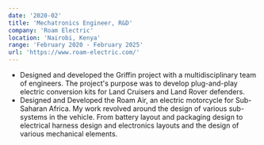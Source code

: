 ```yaml
---
date: '2020-02'
title: 'Mechatronics Engineer, R&D'
company: 'Roam Electric'
location: 'Nairobi, Kenya'
range: 'February 2020 - February 2025'
url: 'https://www.roam-electric.com/'
---
```


- Designed and developed the Griffin project with a multidisciplinary team of engineers. The project's purpose was to develop plug-and-play electric conversion kits for Land Cruisers and Land Rover defenders.
- Designed and Developed the Roam Air, an electric motorcycle for Sub-Saharan Africa. My work revolved around the design of various sub-systems in the vehicle. From battery layout and packaging design to electrical harness design and electronics layouts and the design of various mechanical elements.
